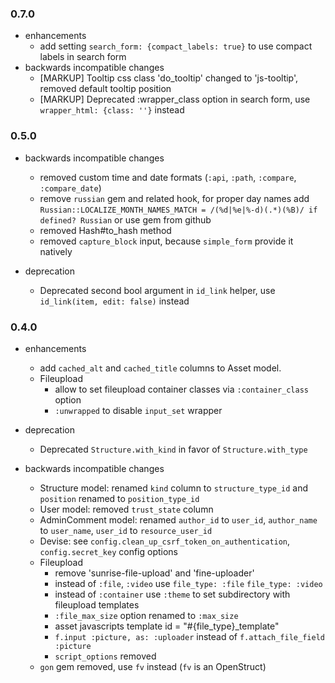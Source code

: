 ### 0.7.0
* enhancements
  * add setting `search_form: {compact_labels: true}` to use compact labels in search form 
* backwards incompatible changes
  * [MARKUP] Tooltip css class 'do_tooltip' changed to 'js-tooltip', removed default tooltip position
  * [MARKUP] Deprecated :wrapper_class option in search form, use `wrapper_html: {class: ''}` instead

### 0.5.0

* backwards incompatible changes
  * removed custom time and date formats (`:api`, `:path`, `:compare`, `:compare_date`)
  * remove `russian` gem and related hook,
    for proper day names add `Russian::LOCALIZE_MONTH_NAMES_MATCH = /(%d|%e|%-d)(.*)(%B)/ if defined? Russian`
    or use gem from github
  * removed Hash#to_hash method
  * removed `capture_block` input, because `simple_form` provide it natively

* deprecation
  * Deprecated second bool argument in `id_link` helper, use `id_link(item, edit: false)` instead


### 0.4.0

* enhancements
  * add `cached_alt` and `cached_title` columns to Asset model.
  * Fileupload
    * allow to set fileupload container classes via `:container_class` option
    * `:unwrapped` to disable `input_set` wrapper

* deprecation
  * Deprecated `Structure.with_kind` in favor of `Structure.with_type`

* backwards incompatible changes
  * Structure model: renamed `kind` column to `structure_type_id` and `position` renamed to `position_type_id`
  * User model: removed `trust_state` column
  * AdminComment model: renamed `author_id` to `user_id`, `author_name` to `user_name`, `user_id` to `resource_user_id`
  * Devise: see `config.clean_up_csrf_token_on_authentication`, `config.secret_key` config options
  * Fileupload
    * remove 'sunrise-file-upload' and 'fine-uploader'
    * instead of `:file`, `:video` use `file_type: :file` `file_type: :video`
    * instead of `:container` use `:theme` to set subdirectory with fileupload templates
    * `:file_max_size` option renamed to `:max_size`
    * asset javascripts template id = "#{file_type}_template"
    * `f.input :picture, as: :uploader` instead of `f.attach_file_field :picture`
    * `script_options` removed
  * `gon` gem removed, use `fv` instead (`fv` is an OpenStruct)